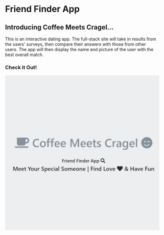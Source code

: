 # Friend Finder App

## Introducing Coffee Meets Cragel...
 

This is an interactive dating app. The full-stack site will take in results from the users' surveys, then compare their answers with those from other users. The app will then display the name and picture of the user with the best overall match. 

### Check it Out!

![Customer Portal](images/readme.png)



